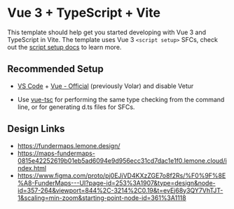 # Vue 3 + TypeScript + Vite

This template should help get you started developing with Vue 3 and TypeScript in Vite. The template uses Vue 3 `<script setup>` SFCs, check out the [script setup docs](https://v3.vuejs.org/api/sfc-script-setup.html#sfc-script-setup) to learn more.

## Recommended Setup

- [VS Code](https://code.visualstudio.com/) + [Vue - Official](https://marketplace.visualstudio.com/items?itemName=Vue.volar) (previously Volar) and disable Vetur

- Use [vue-tsc](https://github.com/vuejs/language-tools/tree/master/packages/tsc) for performing the same type checking from the command line, or for generating d.ts files for SFCs.


## Design Links

- https://fundermaps.lemone.design/
- https://maps-fundermaps-0815e42252619b01eb5ad6094e9d956ecc31cd7dac1e1f0.lemone.cloud/index.html
- https://www.figma.com/proto/pj0EJjVD4KXzZGE7o8f2Rs/%F0%9F%8E%A8-FunderMaps---UI?page-id=253%3A1907&type=design&node-id=357-264&viewport=844%2C-3214%2C0.19&t=evEj68y3QY7VhTJT-1&scaling=min-zoom&starting-point-node-id=361%3A1118



